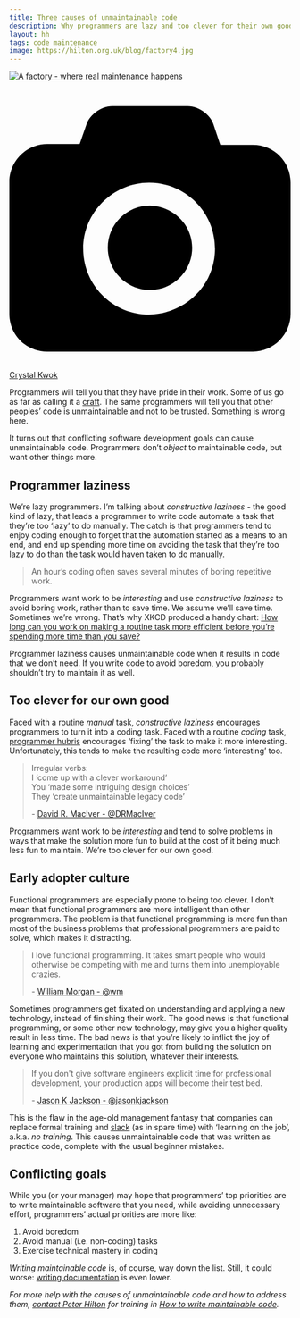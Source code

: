 ```yaml
---
title: Three causes of unmaintainable code
description: Why programmers are lazy and too clever for their own good
layout: hh
tags: code maintenance
image: https://hilton.org.uk/blog/factory4.jpg
---
```


[![A factory - where real maintenance happens](factory4.jpg)](https://unsplash.com/photos/PxIU9VT4R6I)

<a class="unsplash" href="https://unsplash.com/photos/PxIU9VT4R6I" rel="noopener noreferrer" title="Download free do whatever you want high-resolution photos from Crystal Kwok"><span><svg xmlns="http://www.w3.org/2000/svg" viewBox="0 0 32 32"><title>unsplash-logo</title><path d="M20.8 18.1c0 2.7-2.2 4.8-4.8 4.8s-4.8-2.1-4.8-4.8c0-2.7 2.2-4.8 4.8-4.8 2.7.1 4.8 2.2 4.8 4.8zm11.2-7.4v14.9c0 2.3-1.9 4.3-4.3 4.3h-23.4c-2.4 0-4.3-1.9-4.3-4.3v-15c0-2.3 1.9-4.3 4.3-4.3h3.7l.8-2.3c.4-1.1 1.7-2 2.9-2h8.6c1.2 0 2.5.9 2.9 2l.8 2.4h3.7c2.4 0 4.3 1.9 4.3 4.3zm-8.6 7.5c0-4.1-3.3-7.5-7.5-7.5-4.1 0-7.5 3.4-7.5 7.5s3.3 7.5 7.5 7.5c4.2-.1 7.5-3.4 7.5-7.5z"></path></svg></span><span>Crystal Kwok</span></a>

Programmers will tell you that they have pride in their work.
Some of us go as far as calling it a [craft](https://en.wikipedia.org/wiki/Software_craftsmanship).
The same programmers will tell you that other peoples’ code is unmaintainable and not to be trusted.
Something is wrong here.

It turns out that conflicting software development goals can cause unmaintainable code.
Programmers don’t _object_ to maintainable code, but want other things more.

## Programmer laziness

We’re lazy programmers.
I’m talking about _constructive laziness_ - the good kind of lazy, that leads a programmer to write code automate a task that they’re too ‘lazy’ to do manually.
The catch is that programmers tend to enjoy coding enough to forget that the automation started as a means to an end, and end up spending more time on avoiding the task that they’re too lazy to do than the task would haven taken to do manually.

<blockquote class="big solid-one" style="max-width:34em">
<p>An hour’s coding often saves several minutes of boring repetitive work.</p>
</blockquote>

Programmers want work to be _interesting_ and use _constructive laziness_ to avoid boring work, rather than to save time.
We assume we’ll save time.
Sometimes we’re wrong.
That’s why XKCD produced a handy chart: [How long can you work on making a routine task more efficient before you’re spending more time than you save?](https://xkcd.com/1205/)

Programmer laziness causes unmaintainable code when it results in code that we don’t need.
If you write code to avoid boredom, you probably shouldn’t try to maintain it as well.

## Too clever for our own good

Faced with a routine _manual_ task, _constructive laziness_ encourages programmers to turn it into a coding task.
Faced with a routine _coding_ task, [programmer hubris](http://wiki.c2.com/?LazinessImpatienceHubris) encourages ‘fixing’ the task to make it more interesting.
Unfortunately, this tends to make the resulting code more ‘interesting’ too.

<blockquote class="big solid-two" style="max-width:40em">
<p>Irregular verbs:
<br>I ‘come up with a clever workaround’
<br>You ‘made some intriguing design choices’
<br>They ‘create unmaintainable legacy code’</p>
<p>- <a href="https://twitter.com/DRMacIver/status/781496659989688321">David R. MacIver - @DRMacIver</a></p>
</blockquote>

Programmers want work to be _interesting_ and tend to solve problems in ways that make the solution more fun to build at the cost of it being much less fun to maintain.
We’re too clever for our own good.

## Early adopter culture

Functional programmers are especially prone to being too clever.
I don’t mean that functional programmers are more intelligent than other programmers.
The problem is that functional programming is more fun than most of the business problems that professional programmers are paid to solve, which makes it distracting.

<blockquote class="big solid-three" style="max-width:44em">
<p>I love functional programming. It takes smart people who would otherwise be competing with me and turns them into unemployable crazies.</p>
<p>- <a href="https://twitter.com/wm/status/7206700352">William Morgan - @wm</a></p>
</blockquote>

Sometimes programmers get fixated on understanding and applying a new technology, instead of finishing their work.
The good news is that functional programming, or some other new technology, may give you a higher quality result in less time.
The bad news is that you’re likely to inflict the joy of learning and experimentation that you got from building the solution on everyone who maintains this solution, whatever their interests.

<blockquote class="big solid-one" style="max-width:41em">
<p>If you don't give software engineers explicit time for professional development, your production apps will become their test bed.</p>
<p>- <a href="https://twitter.com/jasonkjackson/status/766670762870579200">Jason K Jackson - @jasonkjackson</a></p>
</blockquote>

This is the flaw in the age-old management fantasy that companies can replace formal training and [slack](http://www.systemsguild.com/Slackpage.html) (as in spare time) with ‘learning on the job’, a.k.a. _no training_.
This causes unmaintainable code that was written as practice code, complete with the usual beginner mistakes.

## Conflicting goals

While you (or your manager) may hope that programmers’ top priorities are to write maintainable software that you need, while avoiding unnecessary effort, programmers’ actual priorities are more like:

1. Avoid boredom
1. Avoid manual (i.e. non-coding) tasks
1. Exercise technical mastery in coding

_Writing maintainable code_ is, of course, way down the list.
Still, it could worse: [writing documentation](../presentations/documentation) is even lower.

_For more help with the causes of unmaintainable code and how to address them, [contact Peter Hilton](../contact) for training in [How to write maintainable code](../training/maintainable-code)._
